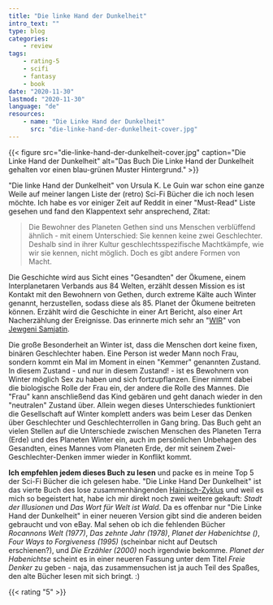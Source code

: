 ```yaml
---
title: "Die linke Hand der Dunkelheit"
intro_text: ""
type: blog
categories:
    - review
tags:
    - rating-5
    - scifi
    - fantasy
    - book
date: "2020-11-30"
lastmod: "2020-11-30"
language: "de"
resources:
    - name: "Die Linke Hand der Dunkelheit"
      src: "die-linke-hand-der-dunkelheit-cover.jpg"
---
```


{{< figure src="die-linke-hand-der-dunkelheit-cover.jpg" caption="Die Linke Hand der Dunkelheit" alt="Das Buch Die Linke Hand der Dunkelheit gehalten vor einen blau-grünen Muster Hintergrund." >}}

"Die linke Hand der Dunkelheit" von Ursula K. Le Guin war schon eine ganze Weile auf meiner langen Liste der (retro) Sci-Fi Bücher die ich noch lesen möchte. Ich habe es vor einiger Zeit auf Reddit in einer "Must-Read" Liste gesehen und fand den Klappentext sehr ansprechend, Zitat:

> Die Bewohner des Planeten Gethen sind uns Menschen verblüffend ähnlich - mit einem Unterschied: Sie kennen keine zwei Geschlechter. Deshalb sind in ihrer Kultur geschlechtsspezifische Machtkämpfe, wie wir sie kennen, nicht möglich. Doch es gibt andere Formen von Macht.

Die Geschichte wird aus Sicht eines "Gesandten" der Ökumene, einem Interplanetaren Verbands aus 84 Welten, erzählt dessen Mission es ist Kontakt mit den Bewohnern von Gethen, durch extreme Kälte auch Winter genannt, herzustellen, sodass diese als 85. Planet der Ökumene beitreten können. Erzählt wird die Geschichte in einer Art Bericht, also einer Art Nacherzählung der Ereignisse. Das erinnerte mich sehr an "[WIR](https://de.wikipedia.org/wiki/Wir_(Roman))" von [Jewgeni Samjatin](https://de.wikipedia.org/wiki/Jewgeni_Iwanowitsch_Samjatin).

Die große Besonderheit an Winter ist, dass die Menschen dort keine fixen, binären Geschlechter haben. Eine Person ist weder Mann noch Frau, sondern kommt ein Mal im Moment in einen "Kemmer" genannten Zustand. In diesem Zustand - und nur in diesem Zustand! - ist es Bewohnern von Winter möglich Sex zu haben und sich fortzupflanzen. Einer nimmt dabei die biologische Rolle der Frau ein, der andere die Rolle des Mannes. Die "Frau" kann anschließend das Kind gebären und geht danach wieder in den "neutralen" Zustand über. Allein wegen dieses Unterschiedes funktioniert die Gesellschaft auf Winter komplett anders was beim Leser das Denken über Geschlechter und Geschlechterrollen in Gang bring. Das Buch geht an vielen Stellen auf die Unterschiede zwischen Menschen des Planeten Terra (Erde) und des Planeten Winter ein, auch im persönlichen Unbehagen des Gesandten, eines Mannes vom Planeten Erde, der mit seinem Zwei-Geschlechter-Denken immer wieder in Konflikt kommt.

**Ich empfehlen jedem dieses Buch zu lesen** und packe es in meine Top 5 der Sci-Fi Bücher die ich gelesen habe. "Die Linke Hand Der Dunkelheit" ist das vierte Buch des lose zusammenhängenden [Hainisch-Zyklus](https://de.wikipedia.org/wiki/Hainish-Zyklus) und weil es mich so begeistert hat, habe ich mir direkt noch zwei weitere gekauft: _Stadt der Illusionen_ und _Das Wort für Welt ist Wald_. Da es offenbar nur "Die Linke Hand der Dunkelheit" in einer neueren Version gibt sind die anderen beiden gebraucht und von eBay. Mal sehen ob ich die fehlenden Bücher _Rocannons Welt (1977)_, _Das zehnte Jahr (1978)_, _Planet der Habenichtse ()_, _Four Ways to Forgiveness (1995)_ (scheinbar nicht auf Deutsch erschienen?), und _Die Erzähler (2000)_ noch irgendwie bekomme. _Planet der Habenichtse_ scheint es in einer neueren Fassung unter dem Titel _Freie Denker_ zu geben - naja, das zusammensuchen ist ja auch Teil des Spaßes, den alte Bücher lesen mit sich bringt. :)

{{< rating "5" >}}